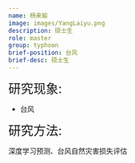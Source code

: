 ```yaml
---
name: 杨来榆
image: images/YangLaiyu.png
description: 硕士生
role: master
group: typhoon
brief-position: 台风
brief-desc: 硕士生
---
```


<span style="font-size: 25px;">研究现象:
* 台风

<span style="font-size: 25px;">研究方法: </span>

深度学习预测、台风自然灾害损失评估